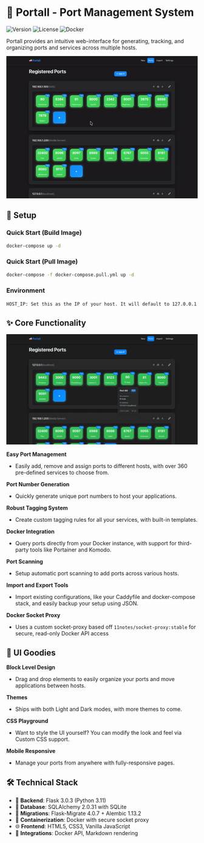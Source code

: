 # 🚢 Portall - Port Management System

![Version](https://img.shields.io/badge/version-2.0.0-blue.svg)
![License](https://img.shields.io/badge/license-MIT-green.svg)
![Docker](https://img.shields.io/badge/docker-ready-brightgreen.svg)

Portall provides an intuitive web-interface for generating, tracking, and organizing ports and services across multiple hosts.

<img src="demo/gif/drag.gif">

## 🐳 Setup

### Quick Start (Build Image)
```bash
docker-compose up -d
```

### Quick Start (Pull Image)
```bash
docker-compose -f docker-compose.pull.yml up -d
```

### Environment
```bash
HOST_IP: Set this as the IP of your host. It will default to 127.0.0.1
```

## ✨ Core Functionality

<img src="demo/img/ports.png" width="900">

**Easy Port Management**
   - Easily add, remove and assign ports to different hosts, with over 360 pre-defined services to choose from.

**Port Number Generation**
   - Quickly generate unique port numbers to host your applications.

**Robust Tagging System**
   - Create custom tagging rules for all your services, with built-in templates.

**Docker Integration**
   - Query ports directly from your Docker instance, with support for third-party tools like Portainer and Komodo.

**Port Scanning**
   - Setup automatic port scanning to add ports across various hosts.

**Import and Export Tools**
   - Import existing configurations, like your Caddyfile and docker-compose stack, and easily backup your setup using JSON.

**Docker Socket Proxy**
  - Uses a custom socket-proxy based off `11notes/socket-proxy:stable` for secure, read-only Docker API access

## 🎨 UI Goodies

**Block Level Design**
   - Drag and drop elements to easily organize your ports and move applications between hosts.

**Themes**
   - Ships with both Light and Dark modes, with more themes to come.

**CSS Playground**
   - Want to style the UI yourself? You can modify the look and feel via Custom CSS support.

**Mobile Responsive**
   - Manage your ports from anywhere with fully-responsive pages.

## 🛠️ Technical Stack

- 🐍 **Backend**: Flask 3.0.3 (Python 3.11)
- 💾 **Database**: SQLAlchemy 2.0.31 with SQLite
- 🔄 **Migrations**: Flask-Migrate 4.0.7 + Alembic 1.13.2
- 🐳 **Containerization**: Docker with secure socket proxy
- 🌐 **Frontend**: HTML5, CSS3, Vanilla JavaScript
- 🔗 **Integrations**: Docker API, Markdown rendering


